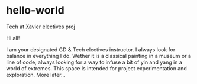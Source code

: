 # hello-world
Tech at Xavier electives proj

Hi all! 

I am your designated GD & Tech electives instructor. I always look for balance in everything I do. Wether it is a classical painting in a museum or a line of code, always looking for a way to infuse a bit of yin and yang in a world of extremes. This space is intended for project experimentation and exploration. More later...
